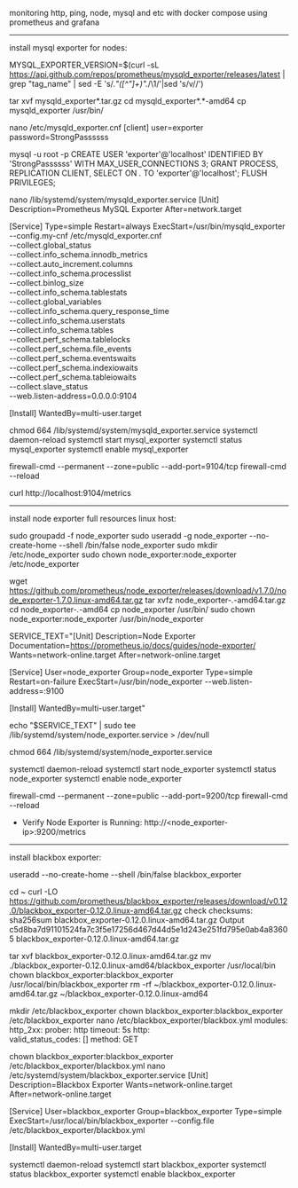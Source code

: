 monitoring http, ping, node, mysql and etc with docker compose using prometheus and grafana

------------
install mysql exporter for nodes:

MYSQL_EXPORTER_VERSION=$(curl -sL https://api.github.com/repos/prometheus/mysqld_exporter/releases/latest | grep "tag_name"   | sed -E 's/.*"([^"]+)".*/\1/'|sed 's/v//')

tar xvf mysqld_exporter*.tar.gz
cd mysqld_exporter*.*-amd64
cp mysqld_exporter /usr/bin/

nano /etc/mysqld_exporter.cnf
[client]
user=exporter
password=StrongPassssss

mysql -u root -p
CREATE USER 'exporter'@'localhost' IDENTIFIED BY 'StrongPassssss' WITH MAX_USER_CONNECTIONS 3;
GRANT PROCESS, REPLICATION CLIENT, SELECT ON *.* TO 'exporter'@'localhost';
FLUSH PRIVILEGES;

nano /lib/systemd/system/mysqld_exporter.service
[Unit]
Description=Prometheus MySQL Exporter
After=network.target

[Service]
Type=simple
Restart=always
ExecStart=/usr/bin/mysqld_exporter \
--config.my-cnf /etc/mysqld_exporter.cnf \
--collect.global_status \
--collect.info_schema.innodb_metrics \
--collect.auto_increment.columns \
--collect.info_schema.processlist \
--collect.binlog_size \
--collect.info_schema.tablestats \
--collect.global_variables \
--collect.info_schema.query_response_time \
--collect.info_schema.userstats \
--collect.info_schema.tables \
--collect.perf_schema.tablelocks \
--collect.perf_schema.file_events \
--collect.perf_schema.eventswaits \
--collect.perf_schema.indexiowaits \
--collect.perf_schema.tableiowaits \
--collect.slave_status \
--web.listen-address=0.0.0.0:9104

[Install]
WantedBy=multi-user.target

chmod 664 /lib/systemd/system/mysqld_exporter.service
systemctl daemon-reload
systemctl start mysql_exporter
systemctl status mysql_exporter
systemctl enable mysql_exporter

firewall-cmd --permanent --zone=public --add-port=9104/tcp
firewall-cmd --reload

curl http://localhost:9104/metrics

------------
install node exporter full resources linux host:

sudo groupadd -f node_exporter
sudo useradd -g node_exporter --no-create-home --shell /bin/false node_exporter
sudo mkdir /etc/node_exporter
sudo chown node_exporter:node_exporter /etc/node_exporter

wget https://github.com/prometheus/node_exporter/releases/download/v1.7.0/node_exporter-1.7.0.linux-amd64.tar.gz
tar xvfz node_exporter-*.*-amd64.tar.gz
cd node_exporter-*.*-amd64
cp node_exporter /usr/bin/
sudo chown node_exporter:node_exporter /usr/bin/node_exporter

SERVICE_TEXT="[Unit]
 Description=Node Exporter
 Documentation=https://prometheus.io/docs/guides/node-exporter/
 Wants=network-online.target
 After=network-online.target

[Service]
 User=node_exporter
 Group=node_exporter
 Type=simple
 Restart=on-failure
 ExecStart=/usr/bin/node_exporter --web.listen-address=:9100

[Install]
 WantedBy=multi-user.target"

echo "$SERVICE_TEXT" | sudo tee /lib/systemd/system/node_exporter.service > /dev/null

chmod 664 /lib/systemd/system/node_exporter.service

systemctl daemon-reload
systemctl start node_exporter
systemctl status node_exporter
systemctl enable node_exporter

firewall-cmd --permanent --zone=public --add-port=9200/tcp
firewall-cmd --reload

- Verify Node Exporter is Running:
http://<node_exporter-ip>:9200/metrics

------------
install blackbox exporter:

useradd --no-create-home --shell /bin/false blackbox_exporter

cd ~
curl -LO https://github.com/prometheus/blackbox_exporter/releases/download/v0.12.0/blackbox_exporter-0.12.0.linux-amd64.tar.gz
check checksums:
sha256sum blackbox_exporter-0.12.0.linux-amd64.tar.gz
Output
c5d8ba7d91101524fa7c3f5e17256d467d44d5e1d243e251fd795e0ab4a83605  blackbox_exporter-0.12.0.linux-amd64.tar.gz

tar xvf blackbox_exporter-0.12.0.linux-amd64.tar.gz
mv ./blackbox_exporter-0.12.0.linux-amd64/blackbox_exporter /usr/local/bin
chown blackbox_exporter:blackbox_exporter /usr/local/bin/blackbox_exporter
rm -rf ~/blackbox_exporter-0.12.0.linux-amd64.tar.gz ~/blackbox_exporter-0.12.0.linux-amd64

mkdir /etc/blackbox_exporter
chown blackbox_exporter:blackbox_exporter /etc/blackbox_exporter
nano /etc/blackbox_exporter/blackbox.yml
modules:
  http_2xx:
    prober: http
    timeout: 5s
    http:      
      valid_status_codes: []
      method: GET

chown blackbox_exporter:blackbox_exporter /etc/blackbox_exporter/blackbox.yml
nano /etc/systemd/system/blackbox_exporter.service
[Unit]
Description=Blackbox Exporter
Wants=network-online.target
After=network-online.target

[Service]
User=blackbox_exporter
Group=blackbox_exporter
Type=simple
ExecStart=/usr/local/bin/blackbox_exporter --config.file /etc/blackbox_exporter/blackbox.yml

[Install]
WantedBy=multi-user.target

systemctl daemon-reload
systemctl start blackbox_exporter
systemctl status blackbox_exporter
systemctl enable blackbox_exporter

